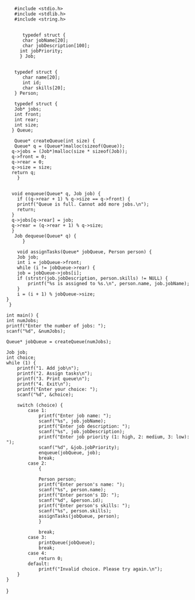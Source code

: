        #include <stdio.h>
       #include <stdlib.h>
       #include <string.h>


          typedef struct {
          char jobName[20];
          char jobDescription[100];
         int jobPriority;
         } Job;


       typedef struct {
          char name[20];
          int id;
          char skills[20];
       } Person;

       typedef struct {
       Job* jobs;
       int front;
       int rear;
       int size;
      } Queue;

       Queue* createQueue(int size) {
       Queue* q = (Queue*)malloc(sizeof(Queue));
      q->jobs = (Job*)malloc(size * sizeof(Job));
      q->front = 0;
      q->rear = 0;
      q->size = size;
      return q;
        }


      void enqueue(Queue* q, Job job) {
        if ((q->rear + 1) % q->size == q->front) {
        printf("Queue is full. Cannot add more jobs.\n");
        return;
      }
      q->jobs[q->rear] = job;
      q->rear = (q->rear + 1) % q->size;
      }
       Job dequeue(Queue* q) {
          }

        void assignTasks(Queue* jobQueue, Person person) {
        Job job;
        int i = jobQueue->front;
        while (i != jobQueue->rear) {
        job = jobQueue->jobs[i];
        if (strstr(job.jobDescription, person.skills) != NULL) {
            printf("%s is assigned to %s.\n", person.name, job.jobName);
        }
        i = (i + 1) % jobQueue->size;
    }
     }

    int main() {
    int numJobs;
    printf("Enter the number of jobs: ");
    scanf("%d", &numJobs);

    Queue* jobQueue = createQueue(numJobs);

    Job job;
    int choice;
    while (1) {
        printf("1. Add job\n");
        printf("2. Assign tasks\n");
        printf("3. Print queue\n");
        printf("4. Exit\n");
        printf("Enter your choice: ");
        scanf("%d", &choice);

        switch (choice) {
            case 1:
                printf("Enter job name: ");
                scanf("%s", job.jobName);
                printf("Enter job description: ");
                scanf("%s", job.jobDescription);
                printf("Enter job priority (1: high, 2: medium, 3: low): ");
                scanf("%d", &job.jobPriority);
                enqueue(jobQueue, job);
                break;
            case 2:
				{

                Person person;
                printf("Enter person's name: ");
                scanf("%s", person.name);
                printf("Enter person's ID: ");
                scanf("%d", &person.id);
                printf("Enter person's skills: ");
                scanf("%s", person.skills);
                assignTasks(jobQueue, person);
				}

                break;
            case 3:
                printQueue(jobQueue);
                break;
            case 4:
                return 0;
            default:
                printf("Invalid choice. Please try again.\n");
        }
    }
}
